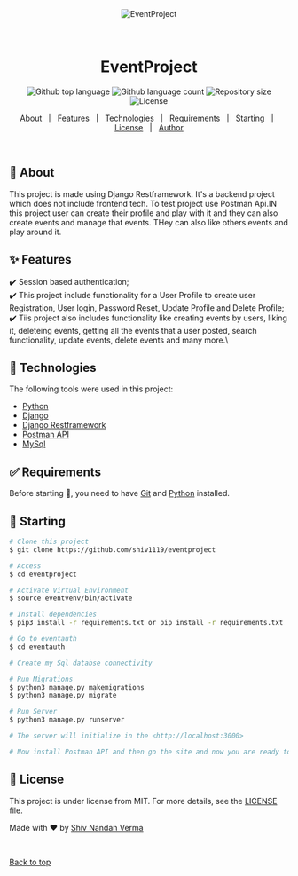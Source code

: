 <div align="center" id="top"> 
  <img src="./.github/app.gif" alt="EventProject" />

  &#xa0;

  <!-- <a href="https://eventproject.netlify.app">Demo</a> -->
</div>

<h1 align="center">EventProject</h1>

<p align="center">
  <img alt="Github top language" src="https://img.shields.io/github/languages/top/shiv1119/eventproject?color=56BEB8">

  <img alt="Github language count" src="https://img.shields.io/github/languages/count/shiv1119/eventproject?color=56BEB8">

  <img alt="Repository size" src="https://img.shields.io/github/repo-size/shiv1119/eventproject?color=56BEB8">

  <img alt="License" src="https://img.shields.io/github/license/shiv1119/eventproject?color=56BEB8">

  <!-- <img alt="Github issues" src="https://img.shields.io/github/issues/{{YOUR_GITHUB_USERNAME}}/eventproject?color=56BEB8" /> -->

  <!-- <img alt="Github forks" src="https://img.shields.io/github/forks/{{YOUR_GITHUB_USERNAME}}/eventproject?color=56BEB8" /> -->

  <!-- <img alt="Github stars" src="https://img.shields.io/github/stars/{{YOUR_GITHUB_USERNAME}}/eventproject?color=56BEB8" /> -->
</p>

<!-- Status -->

<!-- <h4 align="center"> 
	🚧  EventProject 🚀 Under construction...  🚧
</h4> 

<hr> -->

<p align="center">
  <a href="#dart-about">About</a> &#xa0; | &#xa0; 
  <a href="#sparkles-features">Features</a> &#xa0; | &#xa0;
  <a href="#rocket-technologies">Technologies</a> &#xa0; | &#xa0;
  <a href="#white_check_mark-requirements">Requirements</a> &#xa0; | &#xa0;
  <a href="#checkered_flag-starting">Starting</a> &#xa0; | &#xa0;
  <a href="#memo-license">License</a> &#xa0; | &#xa0;
  <a href="https://github.com/shiv1119" target="_blank">Author</a>
</p>

<br>

## :dart: About ##

This project is made using Django Restframework. It's a backend project which does not include frontend tech. To test project use Postman Api.IN this project user can create their profile and play with it and they can also create events and manage that events. THey can also like others events and play around it. 

## :sparkles: Features ##

:heavy_check_mark: Session based authentication;\
:heavy_check_mark: This project include functionality for a User Profile to  create user Registration, User login, Password Reset, Update Profile and Delete Profile;\
:heavy_check_mark: Tiis project also includes functionality like creating events by users, liking it, deleteing events, getting all the events that a user posted, search functionality, update events, delete events and many more.\



## :rocket: Technologies ##

The following tools were used in this project:

- [Python](https://www.python.org/)
- [Django](https://www.djangoproject.com/)
- [Django Restframework](https://www.django-rest-framework.org/)
- [Postman API](https://www.postman.com/)
- [MySql](https://www.mysql.com/)

## :white_check_mark: Requirements ##

Before starting :checkered_flag:, you need to have [Git](https://git-scm.com) and [Python](https://www.python.org/) installed.

## :checkered_flag: Starting ##

```bash
# Clone this project
$ git clone https://github.com/shiv1119/eventproject

# Access
$ cd eventproject

# Activate Virtual Environment
$ source eventvenv/bin/activate

# Install dependencies
$ pip3 install -r requirements.txt or pip install -r requirements.txt

# Go to eventauth 
$ cd eventauth

# Create my Sql databse connectivity

# Run Migrations
$ python3 manage.py makemigrations
$ python3 manage.py migrate

# Run Server
$ python3 manage.py runserver

# The server will initialize in the <http://localhost:3000>

# Now install Postman API and then go the site and now you are ready to play with project.


```

## :memo: License ##

This project is under license from MIT. For more details, see the [LICENSE](LICENSE.md) file.


Made with :heart: by <a href="https://github.com/shiv1119" target="_blank">Shiv Nandan Verma</a>

&#xa0;

<a href="#top">Back to top</a>
